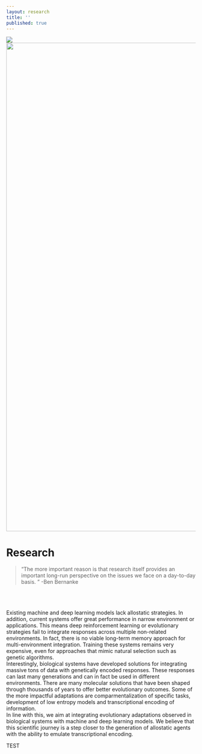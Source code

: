 ```yaml
---
layout: research
title: ''
published: true
---
```



<div class="bg">
  <img src="{{ site.baseurl }}/images/nebula.jpg"> 
</div>

<div class="center">
  <img src="{{ site.baseurl }}/images/nebula.jpg" width="1300px" height="auto" border="0" alt="">
</div>

# Research 
> “The more important reason is that research itself provides an important long-run perspective on the issues we face on a day-to-day basis. ” -Ben Bernanke

<br>
<br>
<br>
Existing machine and deep learning models lack allostatic strategies. In addition, current systems offer 
great performance in narrow environment or applications. This means deep reinforcement learning or 
evolutionary strategies fail to integrate responses across multiple non-related environments. In fact, there is 
no viable long-term memory approach for multi-environment integration. Training these systems remains 
very expensive, even for approaches that mimic natural selection such as genetic algorithms. 
<br>
Interestingly, biological systems have developed solutions for integrating massive tons of data with  
genetically encoded responses. These responses can last many generations and can in fact be used in  
different environments. There are many molecular solutions that have been shaped through thousands of 
years to offer better evolutionary outcomes. Some of the more impactful adaptations are 
comparmentalization of specific tasks, development of low entropy models and transcriptional encoding 
of information. 
  <br>
In line with this, we aim at integrating evolutionary adaptations observed in biological systems with machine 
and deep learning models. We believe that this scientific journey is a step closer to the generation of 
allostatic agents with the ability to emulate transcriptional encoding. 

TEST
